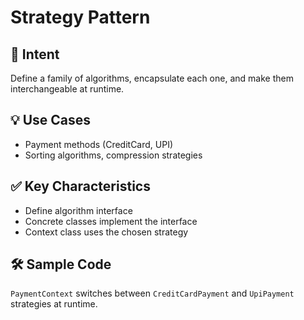 # Strategy Pattern

## 📌 Intent
Define a family of algorithms, encapsulate each one, and make them interchangeable at runtime.

## 💡 Use Cases
- Payment methods (CreditCard, UPI)
- Sorting algorithms, compression strategies

## ✅ Key Characteristics
- Define algorithm interface
- Concrete classes implement the interface
- Context class uses the chosen strategy

## 🛠️ Sample Code
`PaymentContext` switches between `CreditCardPayment` and `UpiPayment` strategies at runtime.
